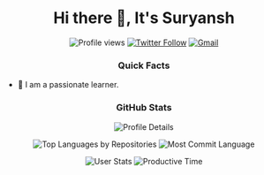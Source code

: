 
<!--
**weebsuryansh/weebsuryansh** is a ✨ _special_ ✨ repository because its `README.md` (this file) appears on your GitHub profile.

Here are some ideas to get you started:

- 🔭 I’m currently working on ...
- 🌱 I’m currently learning ...
- 👯 I’m looking to collaborate on ...
- 🤔 I’m looking for help with ...
- 💬 Ask me about ...
- 📫 How to reach me: ...
- 😄 Pronouns: ...
- ⚡ Fun fact: ...
-->

<h1 align="center"> Hi there 👋, It's Suryansh</h1>

<p align="center">
    <img src="https://komarev.com/ghpvc/?username=weebsuryansh&label=Profile%20views&color=0e75b6&style=flat" alt="Profile views" />
    <a href="https://twitter.com/intent/follow?&screen_name=SuryanshThe"><img alt="Twitter Follow" src="https://img.shields.io/twitter/follow/SuryanshThe?&logo=twitter&style=social" /></a>
    <a href="mailto:suryanshvarshney28@gmail.com"><img alt="Gmail" src="https://img.shields.io/badge/Email-Contact-indigo?logo=gmail&style=social" /></a>
</p>


<h3 align="center">Quick Facts</h3>
<ul>
    <li>🔭 I am a passionate learner.</li>
</ul>

<h3 align="center">GitHub Stats</h3>
<p align="center">
    <img alt="Profile Details" src="https://github-profile-summary-cards.vercel.app/api/cards/profile-details?username=weebsuryansh&theme=dracula">
</p>
<p align="center">
    <img alt="Top Languages by Repositories" src="https://github-profile-summary-cards.vercel.app/api/cards/repos-per-language?username=weebsuryansh&theme=dracula">
    <img alt="Most Commit Language" src="https://github-profile-summary-cards.vercel.app/api/cards/most-commit-language?username=weebsuryansh&theme=dracula">
</p>
<p align="center">
    <img alt="User Stats" src="https://github-profile-summary-cards.vercel.app/api/cards/stats?username=weebsuryansh&theme=dracula">
    <img alt="Productive Time" src="https://github-profile-summary-cards.vercel.app/api/cards/productive-time?username=weebsuryansh&theme=dracula">
</p>
